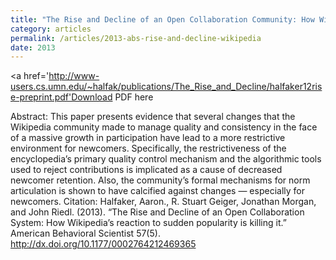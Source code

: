 ```yaml
---
title: "The Rise and Decline of an Open Collaboration Community: How Wikipedia’s reaction to sudden popularity is causing its decline"
category: articles
permalink: /articles/2013-abs-rise-and-decline-wikipedia
date: 2013
---
```


<a href='http://www-users.cs.umn.edu/~halfak/publications/The_Rise_and_Decline/halfaker12rise-preprint.pdf'Download PDF here</a>

Abstract: This paper presents evidence that several changes that the Wikipedia community made to manage quality and consistency in the face of a massive growth in participation have lead to a more restrictive environment for newcomers. Specifically, the restrictiveness of the encyclopedia’s primary quality control mechanism and the algorithmic tools used to reject contributions is implicated as a cause of decreased newcomer retention. Also, the community’s formal mechanisms for norm articulation is shown to have calcified against changes — especially for newcomers.
Citation: Halfaker, Aaron., R. Stuart Geiger, Jonathan Morgan, and John Riedl. (2013). “The Rise and Decline of an Open Collaboration System: How Wikipedia’s reaction to sudden popularity is killing it.” American Behavioral Scientist 57(5). http://dx.doi.org/10.1177/0002764212469365